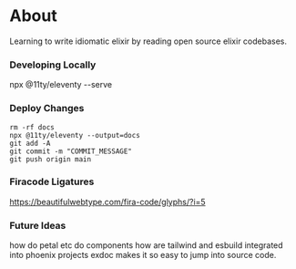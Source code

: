 # About
Learning to write idiomatic elixir by reading open source elixir codebases.

### Developing Locally
npx @11ty/eleventy --serve

### Deploy Changes
```
rm -rf docs 
npx @11ty/eleventy --output=docs
git add -A
git commit -m "COMMIT_MESSAGE"
git push origin main
```


### Firacode Ligatures
https://beautifulwebtype.com/fira-code/glyphs/?i=5


### Future Ideas
how do petal etc do components
how are tailwind and esbuild integrated into phoenix projects
exdoc makes it so easy to jump into source code.
